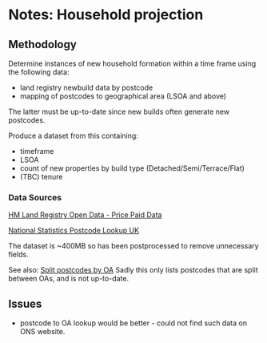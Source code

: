 # Notes: Household projection

## Methodology

Determine instances of new household formation within a time frame using the following data:
- land registry newbuild data by postcode
- mapping of postcodes to geographical area (LSOA and above)

The latter must be up-to-date since new builds often generate new postcodes.

Produce a dataset from this containing:
- timeframe
- LSOA
- count of new properties by build type (Detached/Semi/Terrace/Flat)
- (TBC) tenure

### Data Sources

[HM Land Registry Open Data - Price Paid Data](http://landregistry.data.gov.uk/app/ppd/)

[National Statistics Postcode Lookup UK](https://data.gov.uk/dataset/national-statistics-postcode-lookup-uk)

The dataset is ~400MB so has been postprocessed to remove unnecessary fields.

See also:
[Split postcodes by OA](https://www.nomisweb.co.uk/census/2011/postcode_headcounts_and_household_estimates)
Sadly this only lists postcodes that are split between OAs, and is not up-to-date.

## Issues

- postcode to OA lookup would be better - could not find such data on ONS website.